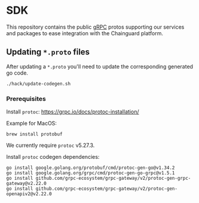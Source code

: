 # SDK

This repository contains the public [gRPC](https://grpc.io/) protos supporting
our services and packages to ease integration with the Chainguard platform.

## Updating `*.proto` files

After updating a `*.proto` you'll need to update the corresponding generated go
code.

```shell
./hack/update-codegen.sh
```

### Prerequisites

Install `protoc`: https://grpc.io/docs/protoc-installation/

Example for MacOS:

```shell
brew install protobuf
```

We currently require `protoc` v5.27.3.

Install `protoc` codegen dependencies:

```shell
go install google.golang.org/protobuf/cmd/protoc-gen-go@v1.34.2
go install google.golang.org/grpc/cmd/protoc-gen-go-grpc@v1.5.1
go install github.com/grpc-ecosystem/grpc-gateway/v2/protoc-gen-grpc-gateway@v2.22.0
go install github.com/grpc-ecosystem/grpc-gateway/v2/protoc-gen-openapiv2@v2.22.0
```
